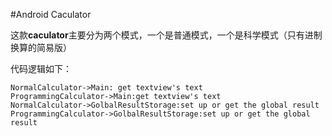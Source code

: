 #Android Caculator

这款**caculator**主要分为两个模式，一个是普通模式，一个是科学模式（只有进制换算的简易版）

代码逻辑如下：

```sequence
NormalCalculator->Main: get textview's text
ProgrammingCalculator->Main:get textview's text
NormalCalculator->GolbalResultStorage:set up or get the global result
ProgrammingCalculator->GolbalResultStorage:set up or get the global result

```
